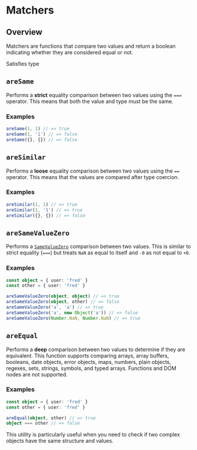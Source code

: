 # Matchers
## Overview
Matchers are functions that compare two values and return a boolean indicating whether they are considered equal or not.

Satisfies type <ApiLink name="FnMatch"/>

## `areSame`

Performs a **strict** equality comparison between two values using the `===` operator. This means that both the value and type must be the same.

### Examples

```ts
areSame(1, 1) // => true
areSame(1, '1') // => false
areSame({}, {}) // => false
```

## `areSimilar`

Performs a **loose** equality comparison between two values using the `==` operator. This means that the values are compared after type coercion.

### Examples

```ts
areSimilar(1, 1) // => true
areSimilar(1, '1') // => true
areSimilar({}, {}) // => false
```

## `areSameValueZero`

Performs a [`SameValueZero`](http://ecma-international.org/ecma-262/6.0/#sec-samevaluezero) comparison between two values. This is similar to strict equality (`===`) but treats `NaN` as equal to itself and `-0` as not equal to `+0`.

### Examples

```ts
const object = { user: 'fred' }
const other = { user: 'fred' }

areSameValueZero(object, object) // => true
areSameValueZero(object, other) // => false
areSameValueZero('a', 'a') // => true
areSameValueZero('a', new Object('a')) // => false
areSameValueZero(Number.NaN, Number.NaN) // => true
```

## `areEqual`

Performs a **deep** comparison between two values to determine if they are equivalent. This function supports comparing arrays, array buffers, booleans, date objects, error objects, maps, numbers, plain objects, regexes, sets, strings, symbols, and typed arrays. Functions and DOM nodes are not supported.

### Examples

```ts
const object = { user: 'fred' }
const other = { user: 'fred' }

areEqual(object, other) // => true
object === other // => false
```

This utility is particularly useful when you need to check if two complex objects have the same structure and values.
